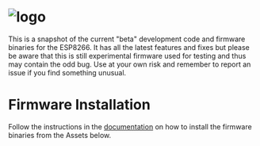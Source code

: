 # ![logo](https://github.com/proddy/EMS-ESP/blob/main/media/EMS-ESP_logo_dark.png)

This is a snapshot of the current "beta" development code and firmware binaries for the ESP8266. It has all the latest features and fixes but please be aware that this is still experimental firmware used for testing and thus may contain the odd bug. Use at your own risk and remember to report an issue if you find something unusual.

# Firmware Installation

Follow the instructions in the [documentation](https://emsesp.github.io/docs) on how to install the firmware binaries from the Assets below.

